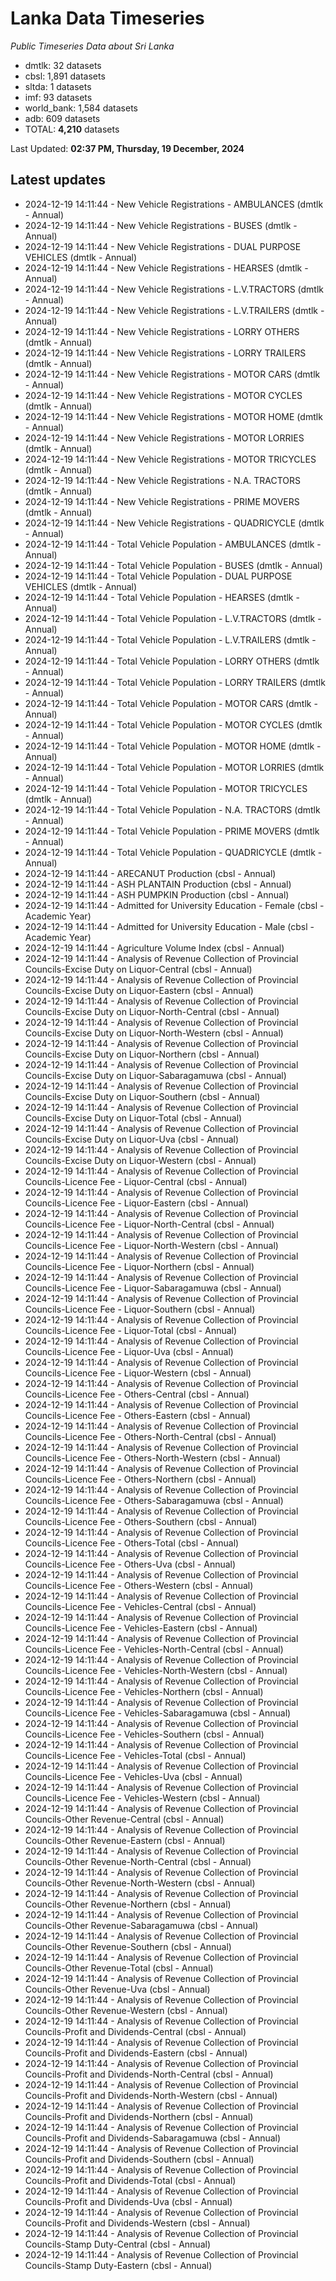 # Lanka Data Timeseries
*Public Timeseries Data about Sri Lanka*

* dmtlk: 32 datasets
* cbsl: 1,891 datasets
* sltda: 1 datasets
* imf: 93 datasets
* world_bank: 1,584 datasets
* adb: 609 datasets
* TOTAL: **4,210** datasets

Last Updated: **02:37 PM, Thursday, 19 December, 2024**

## Latest updates

* 2024-12-19 14:11:44 - New Vehicle Registrations - AMBULANCES (dmtlk - Annual)
* 2024-12-19 14:11:44 - New Vehicle Registrations - BUSES (dmtlk - Annual)
* 2024-12-19 14:11:44 - New Vehicle Registrations - DUAL PURPOSE VEHICLES (dmtlk - Annual)
* 2024-12-19 14:11:44 - New Vehicle Registrations - HEARSES (dmtlk - Annual)
* 2024-12-19 14:11:44 - New Vehicle Registrations - L.V.TRACTORS (dmtlk - Annual)
* 2024-12-19 14:11:44 - New Vehicle Registrations - L.V.TRAILERS (dmtlk - Annual)
* 2024-12-19 14:11:44 - New Vehicle Registrations - LORRY OTHERS (dmtlk - Annual)
* 2024-12-19 14:11:44 - New Vehicle Registrations - LORRY TRAILERS (dmtlk - Annual)
* 2024-12-19 14:11:44 - New Vehicle Registrations - MOTOR CARS (dmtlk - Annual)
* 2024-12-19 14:11:44 - New Vehicle Registrations - MOTOR CYCLES (dmtlk - Annual)
* 2024-12-19 14:11:44 - New Vehicle Registrations - MOTOR HOME (dmtlk - Annual)
* 2024-12-19 14:11:44 - New Vehicle Registrations - MOTOR LORRIES (dmtlk - Annual)
* 2024-12-19 14:11:44 - New Vehicle Registrations - MOTOR TRICYCLES (dmtlk - Annual)
* 2024-12-19 14:11:44 - New Vehicle Registrations - N.A. TRACTORS (dmtlk - Annual)
* 2024-12-19 14:11:44 - New Vehicle Registrations - PRIME MOVERS (dmtlk - Annual)
* 2024-12-19 14:11:44 - New Vehicle Registrations - QUADRICYCLE (dmtlk - Annual)
* 2024-12-19 14:11:44 - Total Vehicle Population - AMBULANCES (dmtlk - Annual)
* 2024-12-19 14:11:44 - Total Vehicle Population - BUSES (dmtlk - Annual)
* 2024-12-19 14:11:44 - Total Vehicle Population - DUAL PURPOSE VEHICLES (dmtlk - Annual)
* 2024-12-19 14:11:44 - Total Vehicle Population - HEARSES (dmtlk - Annual)
* 2024-12-19 14:11:44 - Total Vehicle Population - L.V.TRACTORS (dmtlk - Annual)
* 2024-12-19 14:11:44 - Total Vehicle Population - L.V.TRAILERS (dmtlk - Annual)
* 2024-12-19 14:11:44 - Total Vehicle Population - LORRY OTHERS (dmtlk - Annual)
* 2024-12-19 14:11:44 - Total Vehicle Population - LORRY TRAILERS (dmtlk - Annual)
* 2024-12-19 14:11:44 - Total Vehicle Population - MOTOR CARS (dmtlk - Annual)
* 2024-12-19 14:11:44 - Total Vehicle Population - MOTOR CYCLES (dmtlk - Annual)
* 2024-12-19 14:11:44 - Total Vehicle Population - MOTOR HOME (dmtlk - Annual)
* 2024-12-19 14:11:44 - Total Vehicle Population - MOTOR LORRIES (dmtlk - Annual)
* 2024-12-19 14:11:44 - Total Vehicle Population - MOTOR TRICYCLES (dmtlk - Annual)
* 2024-12-19 14:11:44 - Total Vehicle Population - N.A. TRACTORS (dmtlk - Annual)
* 2024-12-19 14:11:44 - Total Vehicle Population - PRIME MOVERS (dmtlk - Annual)
* 2024-12-19 14:11:44 - Total Vehicle Population - QUADRICYCLE (dmtlk - Annual)
* 2024-12-19 14:11:44 - ARECANUT Production (cbsl - Annual)
* 2024-12-19 14:11:44 - ASH PLANTAIN Production (cbsl - Annual)
* 2024-12-19 14:11:44 - ASH PUMPKIN Production (cbsl - Annual)
* 2024-12-19 14:11:44 - Admitted for University Education - Female (cbsl - Academic Year)
* 2024-12-19 14:11:44 - Admitted for University Education - Male (cbsl - Academic Year)
* 2024-12-19 14:11:44 - Agriculture Volume Index (cbsl - Annual)
* 2024-12-19 14:11:44 - Analysis of Revenue Collection of Provincial Councils-Excise Duty on Liquor-Central (cbsl - Annual)
* 2024-12-19 14:11:44 - Analysis of Revenue Collection of Provincial Councils-Excise Duty on Liquor-Eastern (cbsl - Annual)
* 2024-12-19 14:11:44 - Analysis of Revenue Collection of Provincial Councils-Excise Duty on Liquor-North-Central (cbsl - Annual)
* 2024-12-19 14:11:44 - Analysis of Revenue Collection of Provincial Councils-Excise Duty on Liquor-North-Western (cbsl - Annual)
* 2024-12-19 14:11:44 - Analysis of Revenue Collection of Provincial Councils-Excise Duty on Liquor-Northern (cbsl - Annual)
* 2024-12-19 14:11:44 - Analysis of Revenue Collection of Provincial Councils-Excise Duty on Liquor-Sabaragamuwa (cbsl - Annual)
* 2024-12-19 14:11:44 - Analysis of Revenue Collection of Provincial Councils-Excise Duty on Liquor-Southern (cbsl - Annual)
* 2024-12-19 14:11:44 - Analysis of Revenue Collection of Provincial Councils-Excise Duty on Liquor-Total (cbsl - Annual)
* 2024-12-19 14:11:44 - Analysis of Revenue Collection of Provincial Councils-Excise Duty on Liquor-Uva (cbsl - Annual)
* 2024-12-19 14:11:44 - Analysis of Revenue Collection of Provincial Councils-Excise Duty on Liquor-Western (cbsl - Annual)
* 2024-12-19 14:11:44 - Analysis of Revenue Collection of Provincial Councils-Licence Fee - Liquor-Central (cbsl - Annual)
* 2024-12-19 14:11:44 - Analysis of Revenue Collection of Provincial Councils-Licence Fee - Liquor-Eastern (cbsl - Annual)
* 2024-12-19 14:11:44 - Analysis of Revenue Collection of Provincial Councils-Licence Fee - Liquor-North-Central (cbsl - Annual)
* 2024-12-19 14:11:44 - Analysis of Revenue Collection of Provincial Councils-Licence Fee - Liquor-North-Western (cbsl - Annual)
* 2024-12-19 14:11:44 - Analysis of Revenue Collection of Provincial Councils-Licence Fee - Liquor-Northern (cbsl - Annual)
* 2024-12-19 14:11:44 - Analysis of Revenue Collection of Provincial Councils-Licence Fee - Liquor-Sabaragamuwa (cbsl - Annual)
* 2024-12-19 14:11:44 - Analysis of Revenue Collection of Provincial Councils-Licence Fee - Liquor-Southern (cbsl - Annual)
* 2024-12-19 14:11:44 - Analysis of Revenue Collection of Provincial Councils-Licence Fee - Liquor-Total (cbsl - Annual)
* 2024-12-19 14:11:44 - Analysis of Revenue Collection of Provincial Councils-Licence Fee - Liquor-Uva (cbsl - Annual)
* 2024-12-19 14:11:44 - Analysis of Revenue Collection of Provincial Councils-Licence Fee - Liquor-Western (cbsl - Annual)
* 2024-12-19 14:11:44 - Analysis of Revenue Collection of Provincial Councils-Licence Fee - Others-Central (cbsl - Annual)
* 2024-12-19 14:11:44 - Analysis of Revenue Collection of Provincial Councils-Licence Fee - Others-Eastern (cbsl - Annual)
* 2024-12-19 14:11:44 - Analysis of Revenue Collection of Provincial Councils-Licence Fee - Others-North-Central (cbsl - Annual)
* 2024-12-19 14:11:44 - Analysis of Revenue Collection of Provincial Councils-Licence Fee - Others-North-Western (cbsl - Annual)
* 2024-12-19 14:11:44 - Analysis of Revenue Collection of Provincial Councils-Licence Fee - Others-Northern (cbsl - Annual)
* 2024-12-19 14:11:44 - Analysis of Revenue Collection of Provincial Councils-Licence Fee - Others-Sabaragamuwa (cbsl - Annual)
* 2024-12-19 14:11:44 - Analysis of Revenue Collection of Provincial Councils-Licence Fee - Others-Southern (cbsl - Annual)
* 2024-12-19 14:11:44 - Analysis of Revenue Collection of Provincial Councils-Licence Fee - Others-Total (cbsl - Annual)
* 2024-12-19 14:11:44 - Analysis of Revenue Collection of Provincial Councils-Licence Fee - Others-Uva (cbsl - Annual)
* 2024-12-19 14:11:44 - Analysis of Revenue Collection of Provincial Councils-Licence Fee - Others-Western (cbsl - Annual)
* 2024-12-19 14:11:44 - Analysis of Revenue Collection of Provincial Councils-Licence Fee - Vehicles-Central (cbsl - Annual)
* 2024-12-19 14:11:44 - Analysis of Revenue Collection of Provincial Councils-Licence Fee - Vehicles-Eastern (cbsl - Annual)
* 2024-12-19 14:11:44 - Analysis of Revenue Collection of Provincial Councils-Licence Fee - Vehicles-North-Central (cbsl - Annual)
* 2024-12-19 14:11:44 - Analysis of Revenue Collection of Provincial Councils-Licence Fee - Vehicles-North-Western (cbsl - Annual)
* 2024-12-19 14:11:44 - Analysis of Revenue Collection of Provincial Councils-Licence Fee - Vehicles-Northern (cbsl - Annual)
* 2024-12-19 14:11:44 - Analysis of Revenue Collection of Provincial Councils-Licence Fee - Vehicles-Sabaragamuwa (cbsl - Annual)
* 2024-12-19 14:11:44 - Analysis of Revenue Collection of Provincial Councils-Licence Fee - Vehicles-Southern (cbsl - Annual)
* 2024-12-19 14:11:44 - Analysis of Revenue Collection of Provincial Councils-Licence Fee - Vehicles-Total (cbsl - Annual)
* 2024-12-19 14:11:44 - Analysis of Revenue Collection of Provincial Councils-Licence Fee - Vehicles-Uva (cbsl - Annual)
* 2024-12-19 14:11:44 - Analysis of Revenue Collection of Provincial Councils-Licence Fee - Vehicles-Western (cbsl - Annual)
* 2024-12-19 14:11:44 - Analysis of Revenue Collection of Provincial Councils-Other Revenue-Central (cbsl - Annual)
* 2024-12-19 14:11:44 - Analysis of Revenue Collection of Provincial Councils-Other Revenue-Eastern (cbsl - Annual)
* 2024-12-19 14:11:44 - Analysis of Revenue Collection of Provincial Councils-Other Revenue-North-Central (cbsl - Annual)
* 2024-12-19 14:11:44 - Analysis of Revenue Collection of Provincial Councils-Other Revenue-North-Western (cbsl - Annual)
* 2024-12-19 14:11:44 - Analysis of Revenue Collection of Provincial Councils-Other Revenue-Northern (cbsl - Annual)
* 2024-12-19 14:11:44 - Analysis of Revenue Collection of Provincial Councils-Other Revenue-Sabaragamuwa (cbsl - Annual)
* 2024-12-19 14:11:44 - Analysis of Revenue Collection of Provincial Councils-Other Revenue-Southern (cbsl - Annual)
* 2024-12-19 14:11:44 - Analysis of Revenue Collection of Provincial Councils-Other Revenue-Total (cbsl - Annual)
* 2024-12-19 14:11:44 - Analysis of Revenue Collection of Provincial Councils-Other Revenue-Uva (cbsl - Annual)
* 2024-12-19 14:11:44 - Analysis of Revenue Collection of Provincial Councils-Other Revenue-Western (cbsl - Annual)
* 2024-12-19 14:11:44 - Analysis of Revenue Collection of Provincial Councils-Profit and Dividends-Central (cbsl - Annual)
* 2024-12-19 14:11:44 - Analysis of Revenue Collection of Provincial Councils-Profit and Dividends-Eastern (cbsl - Annual)
* 2024-12-19 14:11:44 - Analysis of Revenue Collection of Provincial Councils-Profit and Dividends-North-Central (cbsl - Annual)
* 2024-12-19 14:11:44 - Analysis of Revenue Collection of Provincial Councils-Profit and Dividends-North-Western (cbsl - Annual)
* 2024-12-19 14:11:44 - Analysis of Revenue Collection of Provincial Councils-Profit and Dividends-Northern (cbsl - Annual)
* 2024-12-19 14:11:44 - Analysis of Revenue Collection of Provincial Councils-Profit and Dividends-Sabaragamuwa (cbsl - Annual)
* 2024-12-19 14:11:44 - Analysis of Revenue Collection of Provincial Councils-Profit and Dividends-Southern (cbsl - Annual)
* 2024-12-19 14:11:44 - Analysis of Revenue Collection of Provincial Councils-Profit and Dividends-Total (cbsl - Annual)
* 2024-12-19 14:11:44 - Analysis of Revenue Collection of Provincial Councils-Profit and Dividends-Uva (cbsl - Annual)
* 2024-12-19 14:11:44 - Analysis of Revenue Collection of Provincial Councils-Profit and Dividends-Western (cbsl - Annual)
* 2024-12-19 14:11:44 - Analysis of Revenue Collection of Provincial Councils-Stamp Duty-Central (cbsl - Annual)
* 2024-12-19 14:11:44 - Analysis of Revenue Collection of Provincial Councils-Stamp Duty-Eastern (cbsl - Annual)